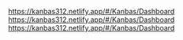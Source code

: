 https://kanbas312.netlify.app/#/Kanbas/Dashboard \
https://kanbas312.netlify.app/#/Kanbas/Dashboard \
https://kanbas312.netlify.app/#/Kanbas/Dashboard
